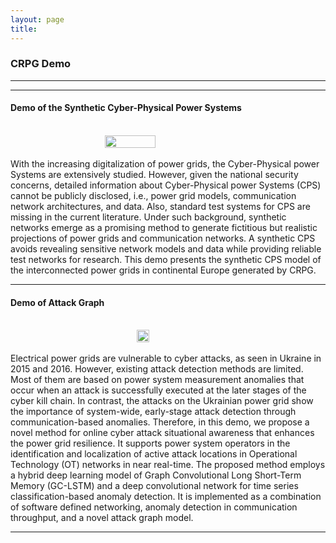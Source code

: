 ```yaml
---
layout: page
title: 
---
```


### CRPG Demo

<hr>
<hr>


#### Demo of the Synthetic Cyber-Physical Power Systems
<br/>
<div style="display: flex; justify-content: center; align-items: center;">
    <img src="{{ site.url }}{{ site.baseurl }}/img/demo-synthetic.png" width="40%" height="40%">
</div>
<br/>
With the increasing digitalization of power grids, the Cyber-Physical power Systems are extensively studied. However, given the national security concerns, detailed information about Cyber-Physical power Systems (CPS) cannot be publicly disclosed, i.e., power grid models, communication network architectures, and data. Also, standard test systems for CPS are missing in the current literature. Under such background, synthetic networks emerge as a promising method to generate fictitious but realistic projections of power grids and communication networks. A synthetic CPS avoids revealing sensitive network models and data while providing reliable test networks for research. This demo presents the synthetic CPS model of the interconnected power grids in continental Europe generated by CRPG. 

<hr>

#### Demo of Attack Graph
<br/>
<div style="display: flex; justify-content: center; align-items: center;">
    <img src="{{ site.url }}{{ site.baseurl }}/img/demo-attack.gif" width="20%" height="20%">
</div>
<br/>
Electrical power grids are vulnerable to cyber attacks, as seen in Ukraine in 2015 and 2016. However, existing attack detection methods are limited. Most of them are based on power system measurement anomalies that occur when an attack is successfully executed at the later stages of the cyber kill chain. In contrast, the attacks on the Ukrainian power grid show the importance of system-wide, early-stage attack detection through communication-based anomalies. Therefore, in this demo, we propose a novel method for online cyber attack situational awareness that enhances the power grid resilience. It supports power system operators in the identification and localization of active attack locations in Operational Technology (OT) networks in near real-time. The proposed method employs a hybrid deep learning model of Graph Convolutional Long Short-Term Memory (GC-LSTM) and a deep convolutional network for time series classification-based anomaly detection. It is implemented as a combination of software defined networking, anomaly detection in communication throughput, and a novel attack graph model. 
 
<hr>